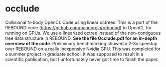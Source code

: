 # occlude
Collisional N-body OpenCL Code using linear octrees. This is a port of the REBOUND code (https://github.com/hannorein/rebound)  to OpenCL for running on GPUs. We use a linearized octree instead of the non-contiguous tree data structure in REBOUND. **See the file Occlude.pdf for an in-depth overview of the code**. Preliminary benchmarking showed a 2-3x speedup over REBOUND  on a really inexpensive Nvidia GPU. This was completed for a summer project in graduate school, it was supposed to result in a scientific publication, but I unfortunately never got time to finish the paper.
